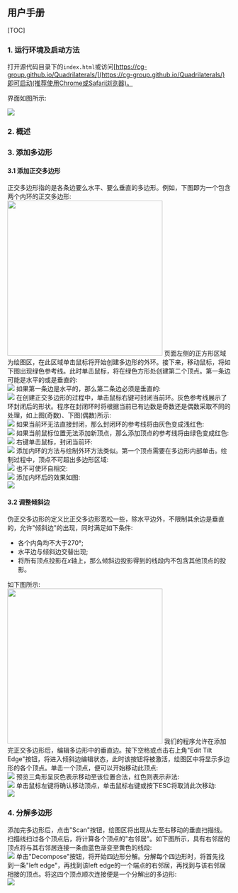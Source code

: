 ## 用户手册

[TOC]

### 1. 运行环境及启动方法

打开源代码目录下的`index.html`或访问[https://cg-group.github.io/Quadrilaterals/](https://cg-group.github.io/Quadrilaterals/)即可启动(推荐使用Chrome或Safari浏览器)。

界面如图所示:

![](img/1.png)

### 2. 概述

### 3. 添加多边形

#### 3.1 添加正交多边形 

正交多边形指的是各条边要么水平、要么垂直的多边形。例如，下图即为一个包含两个内环的正交多边形:  
<img src="img/2.png" width="350px"/>
页面左侧的正方形区域为绘图区，在此区域单击鼠标将开始创建多边形的外环。接下来，移动鼠标，将如下图出现绿色参考线。此时单击鼠标，将在绿色方形处创建第二个顶点。第一条边可能是水平的或是垂直的:  
<img src="img/3.png"/>
如果第一条边是水平的，那么第二条边必须是垂直的:  
<img src="img/4.png"/>
在创建正交多边形的过程中，单击鼠标右键可封闭当前环。灰色参考线展示了环封闭后的形状。程序在封闭环时将根据当前已有边数是奇数还是偶数采取不同的处理，如上图(奇数)、下图(偶数)所示:  
<img src="img/5.png"/>
如果当前环无法直接封闭，那么封闭环的参考线将由灰色变成浅红色:  
<img src="img/6.png"/>
如果当前鼠标位置无法添加新顶点，那么添加顶点的参考线将由绿色变成红色:  
<img src="img/7.png"/>
右键单击鼠标，封闭当前环:  
<img src="img/9.png"/>
添加内环的方法与绘制外环方法类似。第一个顶点需要在多边形内部单击。绘制过程中，顶点不可超出多边形区域:  
<img src="img/10.png"/>
也不可使环自相交:  
<img src="img/11.png"/>
添加内环后的效果如图:  
<img src="img/12.png"/>

#### 3.2 调整倾斜边

伪正交多边形的定义比正交多边形宽松一些，除水平边外，不限制其余边是垂直的，允许"倾斜边"的出现，同时满足如下条件:

* 各个内角均不大于270°;
* 水平边与倾斜边交替出现;
* 将所有顶点投影在$x$轴上，那么倾斜边投影得到的线段内不包含其他顶点的投影。

如下图所示:  
<img src="img/13.png" width="350px"/>
我们的程序允许在添加完正交多边形后，编辑多边形中的垂直边。按下空格或点击右上角"Edit Tilt Edge"按钮，将进入倾斜边编辑状态，此时该按钮将被激活，绘图区中将显示多边形的各个顶点。单击一个顶点，便可以开始移动此顶点:  
<img src="img/14.png"/>
预览三角形呈灰色表示移动至该位置合法，红色则表示非法:  
<img src="img/15.png"/>
单击鼠标左键将确认移动顶点，单击鼠标右键或按下ESC将取消此次移动:  
<img src="img/16.png"/>

### 4. 分解多边形 

添加完多边形后，点击"Scan"按钮，绘图区将出现从左至右移动的垂直扫描线。扫描线扫过各个顶点后，将计算各个顶点的"右邻居"。如下图所示，具有右邻居的顶点将与其右邻居连接一条由蓝色渐变至黄色的线段:  
<img src="img/17.png"/>
单击"Decompose"按钮，将开始四边形分解。分解每个四边形时，将首先找到一条"left edge"，再找到该left edge的一个端点的右邻居，再找到与该右邻居相接的顶点。将这四个顶点顺次连接便是一个分解出的多边形:  
<img src="img/18.png"/>
